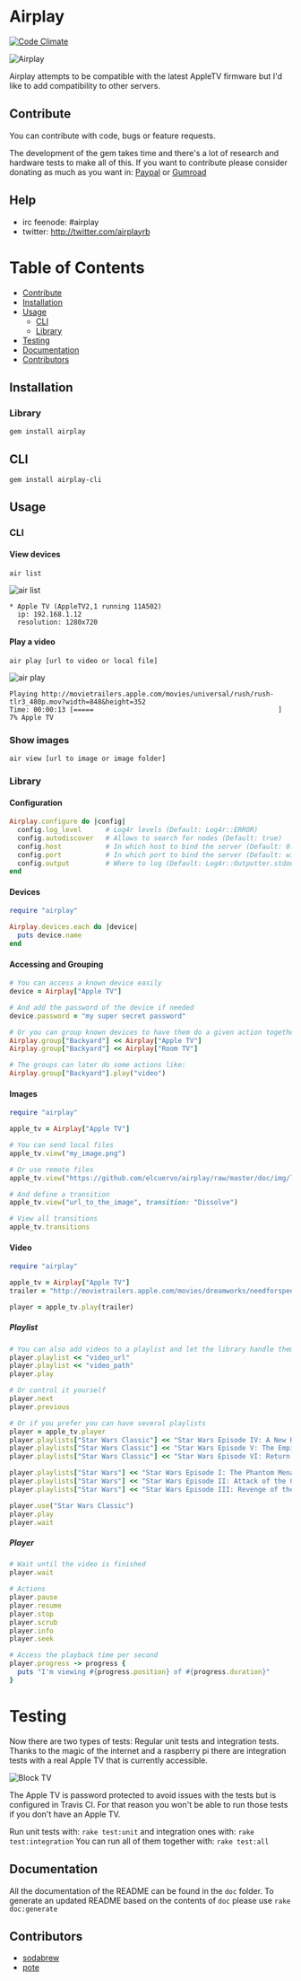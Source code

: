 # Airplay

[![Code Climate](https://codeclimate.com/github/elcuervo/airplay.png)](https://codeclimate.com/github/elcuervo/airplay)

![Airplay](doc/img/logo.png)

Airplay attempts to be compatible with the latest AppleTV firmware but I'd like
to add compatibility to other servers.

## Contribute

You can contribute with code, bugs or feature requests.

The development of the gem takes time and there's a lot of research and hardware
tests to make all of this. If you want to contribute please consider donating as
much as you want in: [Paypal](https://www.paypal.com/cgi-bin/webscr?cmd=_s-xclick&hosted_button_id=HE867B8J6ARQ4) or [Gumroad](https://gumroad.com/l/airplay)

## Help

* irc feenode: #airplay
* twitter: http://twitter.com/airplayrb

# Table of Contents

* [Contribute](#contribute)
* [Installation](#installation)
* [Usage](#usage)
  * [CLI](#cli-1)
  * [Library](#library-1)
* [Testing](#testing)
* [Documentation](#documentation)
* [Contributors](#contributors)

## Installation

### Library

`gem install airplay`

## CLI

`gem install airplay-cli`

## Usage

### CLI

#### View devices

`air list`

![air list](doc/img/cli_list.png)

```text
* Apple TV (AppleTV2,1 running 11A502)
  ip: 192.168.1.12
  resolution: 1280x720
```

#### Play a video

`air play [url to video or local file]`

![air play](doc/img/cli_play.png)

```text
Playing http://movietrailers.apple.com/movies/universal/rush/rush-tlr3_480p.mov?width=848&height=352
Time: 00:00:13 [=====                                              ] 7% Apple TV
```

### Show images

`air view [url to image or image folder]`

### Library

#### Configuration

```ruby
Airplay.configure do |config|
  config.log_level      # Log4r levels (Default: Log4r::ERROR)
  config.autodiscover   # Allows to search for nodes (Default: true)
  config.host           # In which host to bind the server (Default: 0.0.0.0)
  config.port           # In which port to bind the server (Default: will find one)
  config.output         # Where to log (Default: Log4r::Outputter.stdout)
end
```

#### Devices

```ruby
require "airplay"

Airplay.devices.each do |device|
  puts device.name
end
```

#### Accessing and Grouping

```ruby
# You can access a known device easily
device = Airplay["Apple TV"]

# And add the password of the device if needed
device.password = "my super secret password"

# Or you can group known devices to have them do a given action together
Airplay.group["Backyard"] << Airplay["Apple TV"]
Airplay.group["Backyard"] << Airplay["Room TV"]

# The groups can later do some actions like:
Airplay.group["Backyard"].play("video")
```

#### Images

```ruby
require "airplay"

apple_tv = Airplay["Apple TV"]

# You can send local files
apple_tv.view("my_image.png")

# Or use remote files
apple_tv.view("https://github.com/elcuervo/airplay/raw/master/doc/img/logo.png")

# And define a transition
apple_tv.view("url_to_the_image", transition: "Dissolve")

# View all transitions
apple_tv.transitions
```

#### Video

```ruby
require "airplay"

apple_tv = Airplay["Apple TV"]
trailer = "http://movietrailers.apple.com/movies/dreamworks/needforspeed/needforspeed-tlr1xxzzs2_480p.mov"

player = apple_tv.play(trailer)
```

##### Playlist

```ruby
# You can also add videos to a playlist and let the library handle them
player.playlist << "video_url"
player.playlist << "video_path"
player.play

# Or control it yourself
player.next
player.previous

# Or if you prefer you can have several playlists
player = apple_tv.player
player.playlists["Star Wars Classic"] << "Star Wars Episode IV: A New Hope"
player.playlists["Star Wars Classic"] << "Star Wars Episode V: The Empire Strikes Back"
player.playlists["Star Wars Classic"] << "Star Wars Episode VI: Return of the Jedi"

player.playlists["Star Wars"] << "Star Wars Episode I: The Phantom Menace"
player.playlists["Star Wars"] << "Star Wars Episode II: Attack of the Clones"
player.playlists["Star Wars"] << "Star Wars Episode III: Revenge of the Sith"

player.use("Star Wars Classic")
player.play
player.wait
```

##### Player

```ruby
# Wait until the video is finished
player.wait

# Actions
player.pause
player.resume
player.stop
player.scrub
player.info
player.seek

# Access the playback time per second
player.progress -> progress {
  puts "I'm viewing #{progress.position} of #{progress.duration}"
}
```

# Testing

Now there are two types of tests: Regular unit tests and integration tests.
Thanks to the magic of the internet and a raspberry pi there are integration
tests with a real Apple TV that is currently accessible.

![Block TV](doc/img/block_tv.jpg)

The Apple TV is password protected to avoid issues with the tests but is
configured in Travis CI. For that reason you won't be able to run those tests if
you don't have an Apple TV.

Run unit tests with: `rake test:unit` and integration ones with: `rake test:integration`
You can run all of them together with: `rake test:all`

## Documentation

All the documentation of the README can be found in the `doc` folder.
To generate an updated README based on the contents of `doc` please use `rake doc:generate`

## Contributors

* [sodabrew](http://github.com/sodabrew)
* [pote](http://github.com/pote)

